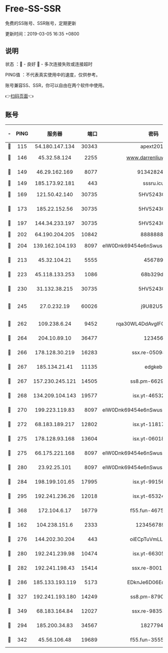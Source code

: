 # Free-SS-SSR

免费的SS账号、SSR账号，定期更新

更新时间：2019-03-05 16:35 +0800

## 说明

状态     ：🙂 - 良好 🙁 - 多次连接失败或连接超时

PING值   ：不代表真实使用中的速度，仅供参考。

账号兼容SS、SSR，你可以自由在两个软件中使用。

👉[扫码页面](https://liesauer.github.io/free-ss-ssr.github.io/)👈

## 账号

|-|PING|服务器|端口|密码|加密方式|区域|
|:----:|:----:|:-----:|-----:|:----:|:----:|:----:|
|🙂|115|54.180.147.134|30343|apext2019|chacha20|KR|
|🙂|146|45.32.58.124|2255|www.darrenliuwei.com|aes-256-cfb|JP|
|🙂|149|46.29.162.169|8077|9134282479|aes-256-cfb|RU|
|🙂|149|185.173.92.181|443|sssru.icu|rc4-md5|RU|
|🙂|169|121.50.42.140|30735|5HV52430C|aes-256-cfb|JP|
|🙂|173|185.22.152.56|30735|5HV52430C|aes-256-cfb|RU|
|🙂|197|144.34.233.197|30735|5HV52430C|aes-256-cfb|US|
|🙂|202|64.190.204.205|10842|88888888|rc4-md5|US|
|🙂|204|139.162.104.193|8097|eIW0Dnk69454e6nSwuspv9DmS201tQ0D|aes-256-cfb|JP|
|🙂|213|45.32.104.21|5555|456789|aes-256-cfb|SG|
|🙂|223|45.118.133.253|1086|68b329da|aes-256-cfb|SG|
|🙂|230|31.132.38.215|30735|5HV52430C|aes-256-cfb|US|
|🙂|245|27.0.232.19|60026|j9U82U53|xchacha20-ietf-poly1305|HK|
|🙂|262|109.238.6.24|9452|rqa30WL4DdAvgIFG6Fs3znzTa|aes-256-cfb|FR|
|🙂|264|204.10.89.10|36477|123456|aes-256-cfb|US|
|🙂|266|178.128.30.219|16283|ssx.re-05098737|aes-256-cfb|SG|
|🙂|267|185.134.21.41|11135|edgkeb|aes-256-cfb|GB|
|🙂|267|157.230.245.121|14505|ss8.pm-66291298|aes-256-cfb|SG|
|🙂|268|134.209.104.143|19577|isx.yt-46532093|aes-256-cfb|SG|
|🙂|270|199.223.119.83|8097|eIW0Dnk69454e6nSwuspv9DmS201tQ0D|aes-256-cfb|US|
|🙂|272|68.183.189.217|12802|isx.yt-11817272|aes-256-cfb|SG|
|🙂|275|178.128.93.168|13604|isx.yt-06018557|aes-256-cfb|SG|
|🙂|275|66.175.221.168|8097|eIW0Dnk69454e6nSwuspv9DmS201tQ0D|aes-256-cfb|US|
|🙂|280|23.92.25.101|8097|eIW0Dnk69454e6nSwuspv9DmS201tQ0D|aes-256-cfb|US|
|🙂|284|198.199.101.65|17995|isx.yt-99156617|aes-256-cfb|US|
|🙂|295|192.241.236.26|12018|isx.yt-65324687|aes-256-cfb|US|
|🙂|368|172.104.6.17|16779|f55.fun-46758883|aes-256-cfb|US|
|🙂|162|104.238.151.6|2333|12345678900|aes-256-cfb|JP|
|🙂|276|144.202.30.204|443|oiECpTuVmLLxk4Ts|aes-256-cfb|US|
|🙂|280|192.241.239.98|10474|isx.yt-66305789|aes-256-cfb|US|
|🙂|282|192.241.198.43|15414|ssx.re-80011853|aes-256-cfb|US|
|🙂|286|185.133.193.119|5173|EDknJe6D06EoWDaw|aes-256-cfb|US|
|🙂|327|192.241.193.180|14249|ss8.pm-87905446|aes-256-cfb|US|
|🙂|349|68.183.164.84|12027|ssx.re-98353695|aes-256-cfb|US|
|🙁|294|185.200.34.83|34567|18277940|aes-256-cfb|US|
|🙁|342|45.56.106.48|19689|f55.fun-35553896|aes-256-cfb|US|
